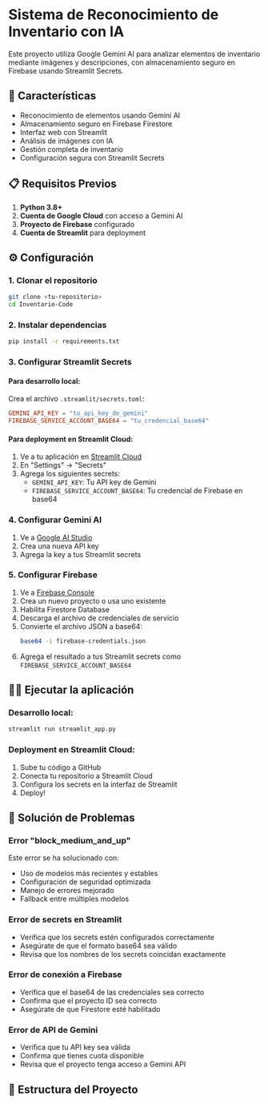 # Sistema de Reconocimiento de Inventario con IA

Este proyecto utiliza Google Gemini AI para analizar elementos de inventario mediante imágenes y descripciones, con almacenamiento seguro en Firebase usando Streamlit Secrets.

## 🚀 Características

- Reconocimiento de elementos usando Gemini AI
- Almacenamiento seguro en Firebase Firestore
- Interfaz web con Streamlit
- Análisis de imágenes con IA
- Gestión completa de inventario
- Configuración segura con Streamlit Secrets

## 📋 Requisitos Previos

1. **Python 3.8+**
2. **Cuenta de Google Cloud** con acceso a Gemini AI
3. **Proyecto de Firebase** configurado
4. **Cuenta de Streamlit** para deployment

## ⚙️ Configuración

### 1. Clonar el repositorio
```bash
git clone <tu-repositorio>
cd Inventario-Code
```

### 2. Instalar dependencias
```bash
pip install -r requirements.txt
```

### 3. Configurar Streamlit Secrets

#### Para desarrollo local:
Crea el archivo `.streamlit/secrets.toml`:
```toml
GEMINI_API_KEY = "tu_api_key_de_gemini"
FIREBASE_SERVICE_ACCOUNT_BASE64 = "tu_credencial_base64"
```

#### Para deployment en Streamlit Cloud:
1. Ve a tu aplicación en [Streamlit Cloud](https://share.streamlit.io/)
2. En "Settings" → "Secrets"
3. Agrega los siguientes secrets:
   - `GEMINI_API_KEY`: Tu API key de Gemini
   - `FIREBASE_SERVICE_ACCOUNT_BASE64`: Tu credencial de Firebase en base64

### 4. Configurar Gemini AI
1. Ve a [Google AI Studio](https://makersuite.google.com/app/apikey)
2. Crea una nueva API key
3. Agrega la key a tus Streamlit secrets

### 5. Configurar Firebase
1. Ve a [Firebase Console](https://console.firebase.google.com/)
2. Crea un nuevo proyecto o usa uno existente
3. Habilita Firestore Database
4. Descarga el archivo de credenciales de servicio
5. Convierte el archivo JSON a base64:
   ```bash
   base64 -i firebase-credentials.json
   ```
6. Agrega el resultado a tus Streamlit secrets como `FIREBASE_SERVICE_ACCOUNT_BASE64`

## 🏃‍♂️ Ejecutar la aplicación

### Desarrollo local:
```bash
streamlit run streamlit_app.py
```

### Deployment en Streamlit Cloud:
1. Sube tu código a GitHub
2. Conecta tu repositorio a Streamlit Cloud
3. Configura los secrets en la interfaz de Streamlit
4. Deploy!

## 🔧 Solución de Problemas

### Error "block_medium_and_up"
Este error se ha solucionado con:
- Uso de modelos más recientes y estables
- Configuración de seguridad optimizada
- Manejo de errores mejorado
- Fallback entre múltiples modelos

### Error de secrets en Streamlit
- Verifica que los secrets estén configurados correctamente
- Asegúrate de que el formato base64 sea válido
- Revisa que los nombres de los secrets coincidan exactamente

### Error de conexión a Firebase
- Verifica que el base64 de las credenciales sea correcto
- Confirma que el proyecto ID sea correcto
- Asegúrate de que Firestore esté habilitado

### Error de API de Gemini
- Verifica que tu API key sea válida
- Confirma que tienes cuota disponible
- Revisa que el proyecto tenga acceso a Gemini API

## 📁 Estructura del Proyecto
